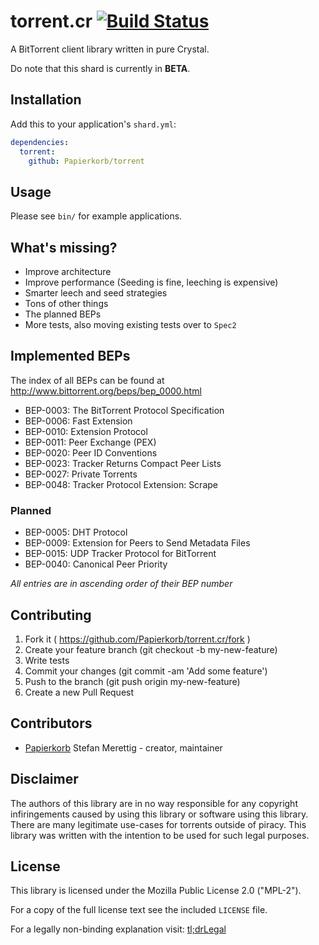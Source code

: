 # torrent.cr [![Build Status](https://travis-ci.org/Papierkorb/torrent.svg?branch=master)](https://travis-ci.org/Papierkorb/torrent)

A BitTorrent client library written in pure Crystal.

Do note that this shard is currently in **BETA**.

## Installation

Add this to your application's `shard.yml`:

```yaml
dependencies:
  torrent:
    github: Papierkorb/torrent
```

## Usage

Please see `bin/` for example applications.

## What's missing?

* Improve architecture
* Improve performance (Seeding is fine, leeching is expensive)
* Smarter leech and seed strategies
* Tons of other things
* The planned BEPs
* More tests, also moving existing tests over to `Spec2`

## Implemented BEPs

The index of all BEPs can be found at http://www.bittorrent.org/beps/bep_0000.html

* BEP-0003: The BitTorrent Protocol Specification
* BEP-0006: Fast Extension
* BEP-0010: Extension Protocol
* BEP-0011: Peer Exchange (PEX)
* BEP-0020: Peer ID Conventions
* BEP-0023: Tracker Returns Compact Peer Lists
* BEP-0027: Private Torrents
* BEP-0048: Tracker Protocol Extension: Scrape

### Planned

* BEP-0005: DHT Protocol
* BEP-0009: Extension for Peers to Send Metadata Files
* BEP-0015: UDP Tracker Protocol for BitTorrent
* BEP-0040: Canonical Peer Priority

*All entries are in ascending order of their BEP number*

## Contributing

1. Fork it ( https://github.com/Papierkorb/torrent.cr/fork )
2. Create your feature branch (git checkout -b my-new-feature)
3. Write tests
4. Commit your changes (git commit -am 'Add some feature')
5. Push to the branch (git push origin my-new-feature)
6. Create a new Pull Request

## Contributors

- [Papierkorb](https://github.com/Papierkorb) Stefan Merettig - creator, maintainer

## Disclaimer

The authors of this library are in no way responsible for any copyright
infiringements caused by using this library or software using this library.
There are many legitimate use-cases for torrents outside of piracy. This library
was written with the intention to be used for such legal purposes.

## License

This library is licensed under the Mozilla Public License 2.0 ("MPL-2").

For a copy of the full license text see the included `LICENSE` file.

For a legally non-binding explanation visit:
[tl;drLegal](https://tldrlegal.com/license/mozilla-public-license-2.0-%28mpl-2%29)
